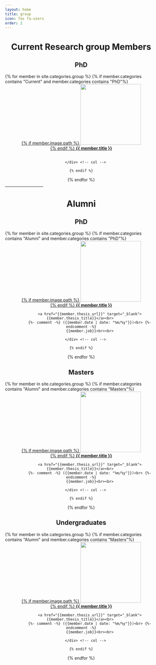 ```yaml
---
layout: home
title: group
icon: fas fa-users
order: 2
---
```


<h1 style="text-align:center">Current Research group Members</h1>

<h2 style="text-align:center">PhD</h2>

<div class="row">
{% for member in site.categories.group %}
    {% if member.categories contains "Current" and member.categories contains "PhD"%}
        <div class="col-md-3 col-sm-3 col-xs-6" style="text-align:center">
            <a href="{{member.homepage}}" target="_blank">
                {% if member.image.path %}
                    <img src="{{ site.baseurl }}/{{ member.image.path }}" class="img-responsive img-hover" width="200" height="200"><br>
                {% endif %}
                <b>{{ member.title }}</b><br><br>
            </a>

        </div> <!-- col -->

    {% endif %}
{% endfor %}
</div> <!-- row -->



<hr width="25%" color="red">

<h1 style="text-align:center">Alumni</h1>

<h2 style="text-align:center">PhD</h2>

<div class="row">
{% for member in site.categories.group %}
    {% if member.categories contains "Alumni" and member.categories contains "PhD"%}
        <div class="col-md-3 col-sm-3 col-xs-6" style="text-align:center">
            <a href="{{member.homepage}}" target="_blank">
                {% if member.image.path %}
                    <img src="{{ site.baseurl }}/{{ member.image.path }}" class="img-responsive img-hover" width="200" height="200"><br>
                {% endif %}
                <b>{{ member.title }}</b><br>
            </a>

            <a href="{{member.thesis_url}}" target="_blank">{{member.thesis_title}}</a><br> 
            {%- comment -%} ({{member.date | date: "%m/%y"}})<br> {%- endcomment -%}
            {{member.job}}<br><br>

        </div> <!-- col -->

    {% endif %}
{% endfor %}
</div> <!-- row -->


<h2 style="text-align:center">Masters</h2>

<div class="row">
{% for member in site.categories.group %}
    {% if member.categories contains "Alumni" and member.categories contains "Masters"%}
        <div class="col-md-3 col-sm-3 col-xs-6" style="text-align:center">
            <a href="{{member.homepage}}" target="_blank">
                {% if member.image.path %}
                    <img src="{{ site.baseurl }}/{{ member.image.path }}" class="img-responsive img-hover" width="200" height="200"><br>
                {% endif %}
                <b>{{ member.title }}</b><br>
            </a>

            <a href="{{member.thesis_url}}" target="_blank">{{member.thesis_title}}</a><br> 
            {%- comment -%} ({{member.date | date: "%m/%y"}})<br> {%- endcomment -%}
            {{member.job}}<br><br>

        </div> <!-- col -->

    {% endif %}
{% endfor %}
</div> <!-- row -->

<h2 style="text-align:center">Undergraduates</h2>

<div class="row">
{% for member in site.categories.group %}
    {% if member.categories contains "Alumni" and member.categories contains "Masters"%}
        <div class="col-md-3 col-sm-3 col-xs-6" style="text-align:center">
            <a href="{{member.homepage}}" target="_blank">
                {% if member.image.path %}
                    <img src="{{ site.baseurl }}/{{ member.image.path }}" class="img-responsive img-hover" width="200" height="200"><br>
                {% endif %}
                <b>{{ member.title }}</b><br>
            </a>

            <a href="{{member.thesis_url}}" target="_blank">{{member.thesis_title}}</a><br> 
            {%- comment -%} ({{member.date | date: "%m/%y"}})<br> {%- endcomment -%}
            {{member.job}}<br><br>

        </div> <!-- col -->

    {% endif %}
{% endfor %}
</div> <!-- row -->

